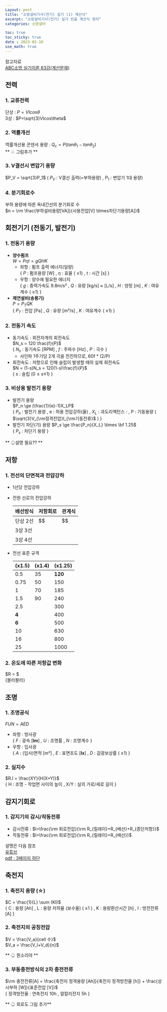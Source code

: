 ```yaml
---
Layout: post
title: "소방설비기사(전기) 실기 (1) 계산식"
excerpt: "소방설비기사(전기) 실기 빈출 계산식 정리"
categories: 소방설비

toc: true
toc_sticky: true
date : 2023-03-10
use_math: true
---
```


참고자료  
[ABC소방 실기이론 63강(계산문제)](https://www.youtube.com/watch?v=G43YB8g3wGM&list=PLTm81d11K2w39f5Sy-dtZ5LG_BQKPyY9K&index=63)

## 전력

### 1. 교류전력
단상 : $P = VIcos\theta$  
3상 : $P=\sqrt{3}VIcos\theta$
  
### 2. 역률개선
역률개선용 콘덴서 용량 : $Q_c=P(tan\theta_1-tan\theta_2)$  
  ** ♤ 그림추가 **
  
### 3. V결선시 변압기 용량  
$P_V = \sqrt{3}P_1$  ( $P_V$ : V결선 출력(=부하용량) , $P_1$ : 변압기 1대 용량)

### 4. 분기회로수
부하 용량에 따른 옥내간선의 분기회로 수  
$n = \rm \frac{부하설비용량[VA]}{사용전압[V] \times차단기용량[A]}$

## 회전기기 (전동기, 발전기) 

### 1. 전동기 용량
- **양수펌프**  
  $W = P \eta t = g Q H K$  
  - 좌항 : 펌프 출력 에너지(일량)  
    \{ $P$ : 펌프용량 [W] , $\eta$ : 효율 ( $\le$1) , $t$ : 시간 [s] \}
  - 우항 : 양수에 필요한 에너지  
    \{ $g$ : 중력가속도 9.8m/s² , $Q$ : 유량 [kg/s] $\approx$ [L/s] , $H$ : 양정 [m] , $K$ : 여유계수 ( $\ge$1) \}
- **제연설비(송풍기)**  
  $P = P_T Q K$  
  \{ $P_T$ : 전압 [Pa] , $Q$ : 유량 [m³/s] , $K$ : 여유계수 ( $\ge$1) \}
  
### 2. 전동기 속도
- 동기속도 : 회전자계의 회전속도  
  $N_s = 120 \frac{f}{P}$  
  \{ $N_s$ : 동기속도 [RPM] , $f$ : 주파수 [Hz] , $P$ : 극수 \}
  - 사인파 1주기당 2개 극을 전진하므로, 60f * (2/P)
- 회전속도 : 저항으로 인해 슬립이 발생할 때의 실제 회전속도  
  $N = (1-s)N_s = 120(1-s)\frac{f}{P}$  
  \{ $s$ : 슬립 (0$\le s \le$1) \}

### 3. 비상용 발전기 용량
- 발전기 용량  
  $P_n \ge (\frac{1}{e}-1)X_LP$  
  \{ $P_n$ : 발전기 용량 , e : 허용 전압강하(율) , $X_L$ : 과도리액턴스 : , P : 기동용량 ( $\sqrt{3}V_{\rm정격전압}I_{\rm기동전류}$ ) \}
- 발전기 차단(기) 용량
  $P_s \ge \frac{P_n}{X_L} \times \bf 1.25$  
  \{ $P_s$ : 차단기 용량 \}

** ♤설명 필요?? **

## 저항

### 1. 전선의 단면적과 전압강하
- 1선당 전압강하
- 전원 선로의 전압강하

    배선방식 | 저항회로 | 관계식
    ---------|--------|------
    단상 2선 | $$ | $$
    3상 3선 | 
    3상 4선 | 

- 전선 표준 규격

    (x1.5) | (x1.4) | (x1.25)
    -------|--------|--------
    0.5 | 35 | **120**
    0.75 | 50 | 150
    1 | 70 | 185
    1.5 | 90 | 240
    2.5 |    | 300 
    **4** |   | 400
    **6** |   | 500
    10 |   | 630
    16 |   | 800
    25 |   | 1000


### 2. 온도에 따른 저항값 변화

$R = $   
{블라블라}
## 조명

### 1. 조명공식  
$FUN = AED$  
- 좌항 : 방사광  
  \{ $F$ : 광속 [**lm**] , $U$ : 조명률 , $N$ : 조명계수 \}
- 우항 : 입사광  
  \{ $A$ : (입사)면적 [m²] , $E$ : 표면조도 [**lx**] , $D$ : 감광보상률 ( $\ge$1) \}

### 2. 실지수  
$R.I = \frac{XY}{H(X+Y)}$  
\{ H : 조명 - 작업면 사이의 높이 ,  X/Y : 실의 가로/세로 길이 \}

## 감지기회로  

### 1. 감지기의 감시/작동전류  
- 감시전류 : $I=\frac{\rm 회로전압}{\rm R_{릴레이}+R_{배선}+R_{종단저항}}$
- 작동전류 : $I=\frac{\rm 회로전압}{\rm R_{릴레이}+R_{배선}}$  
  
설명은 다음 참조  
[유튜브](https://www.youtube.com/watch?v=7_azp4-tnoM)  
[pdf ; 3페이지 하단 ](https://t1.daumcdn.net/cfile/tistory/99F172465F1599B515?original)  


## 축전지

### 1. 축전지 용량 (☆)

$C = \frac{1}{L} \sum (KI)$  
{ C : 용량 [Ah] , L : 용량 저하율 (보수율) ( $\ge$1 ) , K : 용량환산시간 [h] , I : 방전전류 [A] }

### 2. 축전지의 공칭전압  
$V = \frac{V_a}{cell 수}$  
$V_a = \frac{V_l+V_d}{n}$  
  
** ♤ 뭔소리야 **

### 3. 부동충전방식의 2차 충전전류
$\rm 충전전류[A] = \frac{축전지 정격용량 [Ah]}{축전지 정격방전율 [h]} + \frac{상시부하 [W]}{표준전압 [V]}$  
{ 정격방전율 : 연축전지 10h , 알칼리전지 5h }  
  
** ♤ 회로도 그림 추가**


